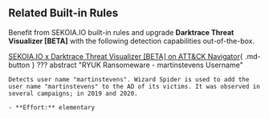 ## Related Built-in Rules

Benefit from SEKOIA.IO built-in rules and upgrade **Darktrace Threat Visualizer [BETA]** with the following detection capabilities out-of-the-box.

[SEKOIA.IO x Darktrace Threat Visualizer [BETA] on ATT&CK Navigator](https://mitre-attack.github.io/attack-navigator/#layerURL=https%3A%2F%2Fraw.githubusercontent.com%2FSEKOIA-IO%2Fdocumentation%2Fmain%2F_shared_content%2Foperations_center%2Fdetection%2Fgenerated%2Fattack_98fa7079-41ae-4033-a93f-bbd70d114188_do_not_edit_manually.json){ .md-button }
??? abstract "RYUK Ransomeware - martinstevens Username"
    
    Detects user name "martinstevens". Wizard Spider is used to add the user name "martinstevens" to the AD of its victims. It was observed in several campaigns; in 2019 and 2020.
    
    - **Effort:** elementary
